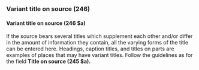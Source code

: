 ### Variant title on source (246)

#### Variant title on source (246 $a)

If the source bears several titles which supplement each other and/or differ in the amount of information they contain, all the varying forms of the title can be entered here. Headings, caption titles, and titles on parts are examples of places that may have variant titles. Follow the guidelines as for the field **Title on source (245 $a).**
